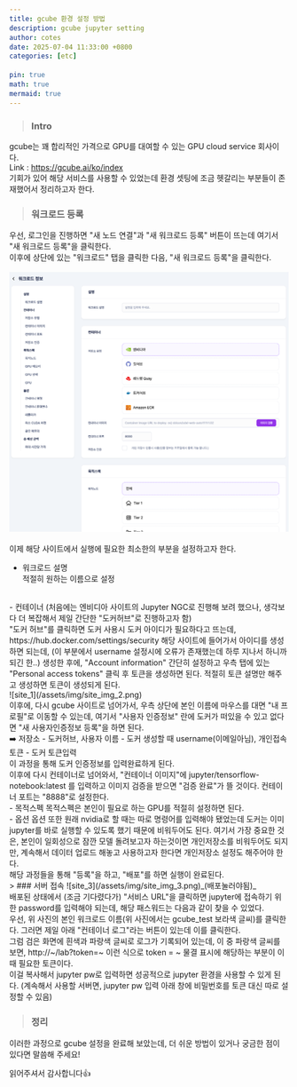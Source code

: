 ```yaml
---
title: gcube 환경 설정 방법
description: gcube jupyter setting 
author: cotes
date: 2025-07-04 11:33:00 +0800
categories: [etc]

pin: true
math: true
mermaid: true
---
```


> ### Intro
gcube는 꽤 합리적인 가격으로 GPU를 대여할 수 있는 GPU cloud service 회사이다.   
Link : https://gcube.ai/ko/index   
기회가 있어 해당 서비스를 사용할 수 있었는데 환경 셋팅에 조금 헷갈리는 부분들이 존재했어서 정리하고자 한다.

> ### 워크로드 등록
우선, 로그인을 진행하면 "새 노드 연결"과 "새 워크로드 등록" 버튼이 뜨는데 여기서 "새 워크로드 등록"을 클릭한다.   
이후에 상단에 있는 "워크로드" 탭을 클릭한 다음, "새 워크로드 등록"을 클릭한다.   
<br>
![site](/assets/img/site_img.png)   
<br>
이제 해당 사이트에서 실행에 필요한 최소한의 부분을 설정하고자 한다.   

- 워크로드 설명   
적절히 원하는 이름으로 설정   
<br>
- 컨테이너   
(처음에는 엔비디아 사이트의 Jupyter NGC로 진행해 보려 했으나, 생각보다 더 복잡해서 제일 간단한 "도커허브"로 진행하고자 함)   
<br>
"도커 허브"를 클릭하면 도커 사용시 도커 아이디가 필요하다고 뜨는데,   
https://hub.docker.com/settings/security   
해당 사이트에 들어가서 아이디를 생성하면 되는데, (이 부분에서 username 설정시에 오류가 존재했는데 하루 지나서 하니까 되긴 한..) 생성한 후에, "Account information" 간단히 설정하고 우측 탭에 있는 "Personal access tokens" 클릭 후 토큰을 생성하면 된다. 적절히 토큰 설명만 해주고 생성하면 토큰이 생성되게 된다.   
<br>
![site_1](/assets/img/site_img_2.png)   
<br>
이후에, 다시 gcube 사이트로 넘어가서, 우측 상단에 본인 이름에 마우스를 대면 "내 프로필"로 이동할 수 있는데, 여기서 "사용자 인증정보" 란에 도커가 떠있을 수 있고 없다면 "새 사용자인증정보 등록"을 하면 된다.   
<br>
➡️ 저장소 - 도커허브, 사용자 이름 - 도커 생성할 때 username(이메일아님),  개인접속토큰 - 도커 토큰입력   
<br>
이 과정을 통해 도커 인증정보를 입력완료하게 된다.    
<br>
이후에 다시 컨테이너로 넘어와서, 
"컨테이너 이미지"에 jupyter/tensorflow-notebook:latest 를 입력하고 이미지 검증을 받으면 "검증 완료"가 뜰 것이다.   
컨테이너 포트는 "8888"로 설정한다.   
<br>
- 목적스펙   
목적스펙은 본인이 필요로 하는 GPU를 적절히 설정하면 된다.   
<br>
- 옵션   
옵션 또한 원래 nvidia로 할 때는 따로 명령어를 입력해야 됐었는데 도커는 이미 jupyter를 바로 실행할 수 있도록 했기 때문에 비워두어도 된다.   
여기서 가장 중요한 것은, 본인이 일회성으로 잠깐 모델 돌려보고자 하는것이면 개인저장소를 비워두어도 되지만, 계속해서 데이터 업로드 해놓고 사용하고자 한다면 개인저장소 설정도 해주어야 한다.   
<br>
해당 과정들을 통해 "등록"을 하고, "배포"를 하면 실행이 완료된다.
<br>
> ### 서버 접속
![site_3](/assets/img/site_img_3.png)_(배포눌러야됨)_   
<br>
배포된 상태에서 (조금 기다렸다가) "서비스 URL"을 클릭하면 jupyter에 접속하기 위한 password를 입력해야 되는데, 해당 패스워드는 다음과 같이 찾을 수 있었다.   
<br>
우선, 위 사진의 본인 워크로드 이름(위 사진에서는 gcube_test 보라색 글씨)를 클릭한다.   
그러면 제일 아래 "컨테이너 로그"라는 버튼이 있는데 이를 클릭한다.   
<br>
그럼 검은 화면에 흰색과 파랑색 글씨로 로그가 기록되어 있는데, 이 중 파랑색 글씨를 보면,   
http://~/lab?token=~   
이런 식으로 token = ~ 물결 표시에 해당하는 부분이 이 때 필요한 토큰이다.   
<br>
이걸 복사해서 jupyter pw로 입력하면 성공적으로 jupyter 환경을 사용할 수 있게 된다.   
(계속해서 사용할 서버면, jupyter pw 입력 아래 창에 비밀번호를 토큰 대신 따로 설정할 수 있음)   

<Br> 

>### 정리   
이러한 과정으로 gcube 설정을 완료해 보았는데, 더 쉬운 방법이 있거나 궁금한 점이 있다면 말씀해 주세요!   

읽어주셔서 감사합니다👍